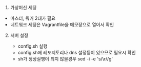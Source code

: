  1. 가상머신 세팅
   - 마스터, 워커 2대가 필요
   - 네트워크 세팅은 Vagrantfile을 메모장으로 열어서 확인
  
2. 서버 설정
   - config.sh 실행
   - config.sh에 레포지토리나 dns 설정등이 있으므로 필요시 확인
    * sh가 정상실행이 되지 않을경우
    sed -i -e 's/\r//g' <script file path> 실행

3. vim 에디터, 도커, 쿠버네티스 설치
   - install_pkg.sh를 실행하여 설치 및 데몬 실행
   - 사용하려는 쿠버네티스 버전에 호환되는 도커 버전을 사용해야 에러 없이 설치됨

4. 쿠버네티스 클러스터 초기화 / 마스터 노드 설정 / Pod 통신을 위한 calico 세팅
   - sudo rm /etc/containerd/config.toml 입력
   - systemctl restart containerd 입력
   - master_node.sh 파일 작성 후 master_node.sh 실행
   - master_node.sh = 쿠버네티스 클러스터 초기화 / 마스터 노드 설정 / calico 실행
   - calico = Pod간의 네트워크 동신을 위한 네트워크 플러그인

6. 위의 1~3번 과정을 워커노드로 사용할 가상머신에 진행

7. 쿠버네티스 클러스터 조인
   - work_nodes.sh를 실행하여 쿠버네티스 클러스터 조인
   - kubectl get nodes로 클러스터가 잘 구성되었는지 확인

8. 헬름 설치
   - 헬름(helm) = 쿠버네티스에서 애플리케이션을 배포하기 위해 사용되는 패키징 툴
   - 헬름을 이용해 쿠버네티스에 원하는 애플리케이션을 간단하게 설치할 수 있다
   - 컨테이너 배포 뿐 아니라 애플리케이션을 배포하기 위해 필요한 쿠버네티스 리소스를 모두 패키지 형태로 배포하는 역할
   - 마스터 노드로 helm-install.sh 이동
   - helm-install.sh 를 export DESIRED_VERSION=v3.2.1; 헬름 쉘스크립트 ex) ./helm-install.sh 명령어와 같이 실행하여 버전을 정하면서 헬름 설치

9. MetalLB 설치
   - 마스터 노드에서 작업 진행
   - MetalLB = 온프레미스 환경에서 로드밸런서를 사용할 수 있게 해줌
   - 헬름 차트 저장소에서 metallb 검색 후 차트 저장소의 주소 확인
   - helm repo add metallb https://metallb.github.io/metallb
   - helm install metallb metallb/metallb --namespace=metallb-system --create-namespace (추후 옵션이 가능한지 파악 필요)
   - kubectl get validatingwebhookconfigurations 기존 설정을 확인한다
   - kubectl delete validatingwebhookconfigurations  metallb-webhook-configuration 기존 설정을 지운다
   - kubectl get validatingwebhookconfigurations 삭제 확인 
   - kubectl apply -f metallb-config.yaml 을 실행하여 설정을 배포한다
   - kubectl describe ipaddresspool.metallb.io --namespace metallb-system 잘 배포되었는지 확인
  
   - ------------------------------ 낮은 버전에서 사용 ------------------------------------------
   - helm repo add edu https://iac-source.github.io/helm-charts를 입력하여 헬름 차트 저장소 추가
   - helm repo list 를 사용하여 목록 확인
   - helm repo update를 사용하여 최신 차트 정보를 동기화
   - helm install metallb edu/metallb --namespace=metallb-system --create-namespace --set controller.tag=v0.8.3 --set speaker.tag=v0.8.3 --set configmap.ipRange=192.168.1.11-192.168.1.29 를 사용하여 metallb 설치
   - ------------------------------ 낮은 버전에서 사용 ------------------------------------------
   - kubectl get pods -n metallb-system 명령어로 정상 배포되었는지 확인
 
10. DB 설치를 위한 PV, PVC 설정 (쿠버네티스 파드 위에 올린 DB 설정) - 다음 프로젝트때 쿠버네티스 오퍼레이터를 이용해서 DB 구성
   - PV = 클러스터가 관리하는 파일시스템을 저장하는 공간, 클러스터 내에 존재하는 볼륨
   - PVC = PV 자원의 사용방법을 정의한 요청서, PV에 접근하려면 PVC가 있어야 한다
   - db 폴더에서 db-pv.yaml 파일과 db-pvc.yaml 파일을 마스터 노드에 옮긴다
   - 쿠버네티스 클러스터에서 PV를 공유하기 위해 nfs 서버를 활성화해야 한다
   - db-pv.yaml 파일을 열어 pv로 사용할 디렉토리를 mkdir명령으로 만든다 ex)mkdir /nfs_folder - 해당 프로젝트는 nfs 폴더명을 기준으로 되어있음
   - echo '/파일경로 192.168.1.0/24(rw,sync,no_root_squash)' >> /etc/exports 명령어를 사용해 NFS서버로 받아들일 IP를 기록한다
   - systemctl enable --now nfs 를 입력하여 NFS 서버를 활성화 시킨다
   - kubectl apply -f db-pv.yaml 명령어와 kubectl apply -f db-pvc.yaml 명령어를 입력하여 PV, PVC를 생성한다
   - kubectl get pv 와 kubectl get pvc를 입력하여 PV, PVC가 정상 생성되었는지 확인한다
   - PV의 status 는 bound 상태여야 정상작동
   - db 폴더의 mysql-db.yaml 파일과 mysql-secret.yaml 파일을 마스터 노드로 옮긴다
   - kubectl apply -f mysql-secret.yaml 을 실행하여 DB의 password가 담긴 secret을 배포한다 (secret 값들은 base64 인코딩이 되어있어야 한다)
   - kubectl apply -f mysql-db.yaml을 실행하여 DB를 배포한다
   - kubectl get secret 과 kubectl get pods를 입력하여 정상 배포되었는지 확인한다
   - kubectl expose deploy mysql-db --port 3306 --type LoadBalancer을 입력하여 db를 로드밸런서 타입으로 노출시킨다
   - kubectl get service를 입력하여 정상적으로 service로 노출되었는지 확인한다

11. backend 배포
   - backend 폴더의 back.yaml 파일을 마스터 노드로 옮긴다 (DB 연결정보는 yaml에 명시했지만 추후 시크릿으로 처리 필요)
   - 도커 hub에서 이미지를 가져오기 위해 kubectl create secret docker-registry docker-login --docker-username=<도커ID> --docker-password=<도커PW> 를 사용해서 secret 값을 만든다
   - 명령어 중에 특수문자가 포함되어 있다면 작은 따옴표를 사용하여 이스케이프 처리를 해줘야 한다
   - kubectl apply -f back.yaml을 실행하여 배포한다
   - 정상적으로 배포되었는지 kubectl get pods 로 파드 목록 출력 후 kubectl logs 파드name 을 넣어 로그를 확인한다
   - kubectl expose deploy simple-board --port 8070 --type LoadBalancer을 입력하여 backend를 로드밸런서 타입으로 노출시킨다
   - (해당 명령어는 yaml에 service로도 기술 가능)

11. frontend 배포
   - kubectl get service를 입력하여 백엔드가 어느 ip로 노출되었는지 파악한다
   - externa-ip로 frontend api 요청 주소를 교체한다
   - front.yaml 파일을 마스터 노드로 옮긴다
   - kubectl apply -f front.yaml을 실행하여 배포한다
   - 정상적으로 배포되었는지 kubectl get pods 로 파드 목록 출력 혹은 kubectl describe deployment react-app으로도 가능
   - kubectl expose deploy react-app --port 80 --type LoadBalancer을 입력하여 frontend를 로드밸런서 타입으로 노출시킨다
   - kubectl get service 명령어를 입력하여 external-ip와 포트번호를 확인하고 웹브라우저에 입력하여 정상배포되었는지 확인한다

12. CI/CD를 위한 jenkins 설치
   - 젠킨스의 설정과 구성 파일들이 파드가 사라져도 유지되도록 PV, PVC를 위한 설정이 필요하다
   - jenkins 폴더 내의 nfs-exporter.sh 파일을 마스터 노드로 옮긴다
   - nfs-exporter.sh 쉘 스크립트를 jenkins 매개변수와 같이 실행하여 PV, PVC를 생성하고 nfs 서버를 재시작한다
   - ./nfs-exporter.sh jenkins (nfs 폴더 기준으로 작성되어 있어 경로를 바꾸고 싶다면 sh 수정)
   - 젠킨스 컨트롤러에서 기본적으로 사용하는 유저ID와 그룹ID는 1000번이다 따라서 nfs 폴더에 권한을 부여해야한다
   - 해당 프로젝트 기준 chown 1000:1000 /nfs/jenkins 를 입력하여 소유자를 변경한다
   - ls -n /nfs 를 입력하여 반영이 되었는지 확인한다
   - jenkins 폴더에서 jenkins-volume.yaml 파일을 마스터 노드로 옮긴다
   - kubectl apply -f jenkins-volume.yaml를 실행하여 젠킨스용 PV, PVC를 생성한다
   - kubectl get pv 와 kubectl get pvc를 입력하여 정상적으로 생성되고 바운드가 되었는지 확인한다
   - jenkins 폴더 내의 jenkins-install.sh 파일을 마스터 노드로 옮긴다
   - sh 내부에 jenkins config 파일 정보와 설치 노드 정보가 있다 (해당 정보는 해당 프로젝트 및 공부한 책의 저자의 github에 연결되어 있으므로 필요시 수정)
   - jenkins-install.sh를 실행하여 젠키스를 설치한다
   - kubectl get deployment를 입력하여 정상 배포되었는지 확인한다
   - kubectl get serivce를 입력하여 젠킨스가 정상적으로 외부랑 통신할 수 있는 상태인지 확인한다
   - kubectl get serivce를 입력하였을때 jenkins의 external-ip와 port를 확인하고 해당 주소를 브라우저에 입력하여 젠킨스에 접속한다
   - 젠킨스의 ID, PW는 admin/admin으로 설정되어있으므로 로그인하여 정상 구동되는지 확인한다
   - 젠킨스 플러그인 업데이트를 위해 메뉴에서 젠킨스 관리 > 플러그인 관리 메뉴로 이동한다
   - 업데이트된 플러그인 목록에서 최하단의 Compatible를 클릭한다
   - 지금 다운로드하고 재시작 후 설치하기 버튼을 눌러서 플러그인을 업데이트 한다
   - 다운로드 화면에서 설치가 끝나고 실행중인 작업이 없으면 Jenkins 재시작. 을 체크한다
   - 젠킨스 관리 > 노드 관리 화면으로 들어간다
   - 왼쪽 메뉴에서 Configure Clouds로 들어서 Pod Templates 버튼을 누른다
   - 펼쳐진 포드 템플릿에서 Pod Template details 버튼을 누른다
   - 중간 환경변수에서 JENKINS_URL을 kubectl get service 시 나왔던 external-ip로 변경한다
   - Container Template 항목에서 고급... 버튼을 누른다
   - 에이전트용 파드 자원 부족시 클러스터 망가질 위험이 있음!!!
   - 하단에 Apply 후에 Save를 눌러 변경된 설정을 저장한다
   - kubectl get serviceaccounts로 jenkins 서비스 어카운트가 존재하는지 확인한다
   - 젠킨스의 파드에서 쿠버네티스 API 서버와의 통신을 위해 admin 권한을 부여한다
   - kubectl create clusterrolebinding jenkins-cluster-admin --clusterrole=cluster-amdin --serviceaccount=default:jenkins
   - kubectl get clusterrolebindings jenkins-cluster-admin -o yaml 을 입력하여 롤 바인딩이 정상적으로 진행됬는지 확인한다
     
13. jenkins로 CI/CD 구현 (작성중)
   - 젠킨스에 로그인하여 접속한다
   - 젠킨스 관리 > 플러그인 관리 > 설치 가능 으로이동한다
   - Kubernetes Continuous Deploy 플러그인을 검색하여 체크하고 지금 다운로드하고 재시작후 설치하기를 누른다
   - 넘어가는 화면에서 설치가 끝나고 재시작을 체크한다
   - 프론트 엔드 배포를 위해 NodeJS 플러그인을 설치해야 한다
   - ----------------------------- 젠킨스 버전 문제로 다른 방법 사용 ----------------------------------
   - Jenkins 관리 -> 플러그인 관리 -> 설치 가능 탭 -> NodeJs 검색 후 설치
   - Jenkins 관리 -> 플러그인 관리 -> 지금확인 버튼 클릭
   - Version에 NodeJS 15.6.0을 작성한다
   - - ----------------------------- 젠킨스 버전 문제로 다른 방법 사용 ----------------------------------
   - Jenkins 관리 -> Global Tool Configuration 메뉴로 이동한다
   - 하단에 NodeJS -> Add NodeJS 버튼을 누른다
   - Add Installer 에서 Extract *.zip... 을 누른다
   - Download URL for binary archive 항목에 https://nodejs.org/dist/v17.4.0/node-v17.4.0-linux-x64.tar.gz를 입력
   - Subdirectory of extracted archive 항목에 node-v17.4.0-linux-x64를 입력
   - Name 탭에 이름을 작성한다 ex)nodejs-15.6.0
   - 하단에 apply save 버튼을 누른다
   - 지속적 배포 플러그인은 자격 증명 정보를 따로 관리하여 등록해야 한다
   - 젠킨스 관리 > Manage Credentials로 이동한다
   - global 버튼을 누른다
   - 쿠버 설정파일이 있는 마스터 노드에 접속권한이 필요하므로 왼쪽 메뉴에서 Add Credentials를 눌러 추가한다
   - Username에 마스터 노드 리눅스 접속 계정 id를 기입한다
   - Password에 마스터 노드 리눅스 접속 계정 pw를 기입한다
   - ID에 자격 증명을 사용할때 식별할 값을 넣는다 ex)m-k8s-ssh
   - 하단에 OK 버튼을 눌러 저장한다
   - 다시 Add Credentials버튼을 눌러 쿠버설정 파일에 대한 자격 증명을 추가한다
   - kind 항목을 Kubernetes configuration (kubeconfig) 항목으로 바꾼다
   - ID에 자격 증명을 사용할때 식별할 값을 넣는다 ex)kubeconfig
   - Kubeconfig 항목에서 From a file on the Kubernetes master node를 체크한다
   - Server 항목에 마스터 노드가 존재하는 컴퓨터의 ip를 입력한다
   - SSH Credentials에는 아까 설정한 ssh 접근정보를 넣는다 ex)m-k8s-ssh
   - 하단에 OK 버튼을 눌러 저장한다
   - 젠킨스 메인화면으로 돌아와 새로운 Item 메뉴를 클릭한다
   - Enter an item name에 Item 식별값을 입력한다 ex)simple-board
   - Pipline 항목을 클릭하고 ok를 누른다
   - 상위 메뉴의 Build Triggers를 클릭한다
   - Poll SCM 체크박스를 클릭하고 크론식으로 원격 저장소의 코드가 변경되었는지 체크하는 시간을 넣는다 ex) */10 * * * *
   - 상위 메뉴의 Pipline을 클릭한다
   - Definition 에서 Pipline script from SCM을 선택한다
   - SCM은 git으로 선택한다
   - Repository URL은 git 소스코드가 있는 저장소의 주소를 입력한다
   - Branches to build 항목은 체크할 브렌치를 넣는다 ex) */main
   - apply버튼을 누르고 저장버튼을 눌러 item을 저장한다 (Jnekinsfile 필요)
   - 서버 컴퓨터에 git config --global user.name "사용자 이름", git config --global user.email "사용자 이메일" 명령어를 입력한다
   - git config --global credential.helper "store --file ~/.git-cred"을 입력하여 계정정보를 저장한다
   - 깃 토큰을 발급하여 password를 입력한다
   - Jenkins 관리 -> Manage Credentials -> global -> Add Credentials를 누른다
   - UserName에 도커허브 계정을 넣는다
   - Password에 도커허브 토큰을 넣는다
   - id에 자격증명을 식별할 수 있는 값을 넣는다
   
14. Slack hook을 이용한 배포 알림
   - 슬랙에 회원가입 후 설치를 진행한다
   - 왼쪽 메뉴 하단에 앱 메뉴에서 앱 추가 버튼을 누른다
   - Jenkins CI 앱을 추가한다
   - Jenkins CI 앱을 클릭하고 구성 버튼을 누른다
   - 출력되는 웹페이지에서 Slack에 추가 버튼을 누른다
   - 하단의 새 채널 생성 버튼을 눌러 채널을 생성한다
   - 셀렉트 박스의 화살표를 눌러(정확하게 눌러야함) 추가한 채널을 선택한다
   - Jenkins CI 통합 앱 추가 버튼을 누른다
   - 다음 페이지에서 토큰값을 복사해서 저장한 뒤 설정 저장 버튼을 누른다
   - 슬랙 프로그램에서 왼쪽메뉴 최상단의 워크스페이스 화살표 버튼을 눌러 도메인 주소를 확인하고 저장한다
   - 젠킨스 홈 -> 젠킨스 관리 -> Managed Credentials -> (global)로 이동한다
   - Add Credentials 버튼을 누른다
   - Kind = Secret text, Secret = 슬랙 토큰, ID = slack-key로 입력하고 등록한다
   - 젠킨스 홈 -> 젠킨스 관리 -> 플러그인 관리 -> 설치 가능 탭으로 이동한다
   - Slack Notification을 검색하여 지금 다운로드하고 재시작 후 설치하기 버튼을 누른다
   - 다음 화면에서 설치가 끝나고 실행 중인 작업이 없으면 Jenkins 재시작 체크박스를 체크한다
   - 젠킨스 홈 -> 젠킨스 관리 -> 시스템 설정으로 이동한다
   - 스크롤 최하단에 Slack 항목에 Workspace = 도메인, Credential = 방금 설정한 slack-key, Default channel/member id = 젠킨스 메세지를 받으려고 생성한 채널 명을 입력한다
   - apply 후 save를 눌러 저장한다
   - Jenkinsfile에 slack 관련 stage를 주석 해제하고 깃에 업로드 한다
   - 빌드를 진행시키고 알림이 오는지 확인한다
   - 배포 변경사항 자동 비교를 위한 플러그인 설치
   - 젠킨스 홈 -> 젠킨스 관리 -> 플러그인 관리 -> 설치 가능 탭으로 이동한다
   - Last Changes를 검색하여 설치한다
   - Jenkinsfile에 diff stage를 주석 해제하고 빌드한다
   - slack에 메세지가 잘 오는지 확인한다
     
15. 그라파나, 프로메테우스 설치
   - 프로메테우스 = 수집 대상이 공개하는 메트릭 데이터를 모아 시계열 데이터베이스에 저장
   - prometheus폴더에 prometheus-server-preconfig.sh 파일과 prometheus-server-volume.yaml 파일을 마스터 노드의 같은 폴더에 옮긴다
   - prometheus-server-preconfig.sh를 실행하여 프로메테우스의 데이터를 저장할 볼륨을 설정하고 권한을 준다
   - kubectl get pv, kubectl get pvc를 실행하여 정삭적으로 작동하였는지 확인한다
   ---------------------------------- kubernetes 버전 변경으로 인해 학습용 helm template 미지원 -------------------
   - prometheus-install.sh 파일을 마스터 노드로 옮기고 실행시켜 설치한다
   ---------------------------------- kubernetes 버전 변경으로 인해 학습용 helm template 미지원 -------------------
   - helm repo add prometheus-community https://prometheus-community.github.io/helm-charts를 입력하여 저장소를 추가한다
   - helm repo update를 입력하여 저장소를 최신화 시킨다
   - helm pull prometheus-community/prometheus를 입력하여 프로메테우스 환경구성을 할 수 있는 파일을 다운받는다
   - tar xvfz <프로메테우스 압축파일 명>을 입력하여 압축을 해제한다
   - 압축을 해제한 파일 중 values.yaml파일을 수정한다
   - existingClaim 항목의 값을 방금 만든 pvc값으로 바꾼다
   - type 항목의 값을 metallb로부터 외부 IP를 할당받아 웹 ui로 확인할 수 있도록 LoadBalancer로 설정한다
   - extraFlags 항목중에 storage.tsdb.no-lockfile 항목의 주석을 해제한다 (해당 설정이 없으면 설정 변경작업 실패)
   - securityContext 항목의 runAsGroup,runAsUser,fsgroup 1000번으로 바꾼다 (nfs서버 유저가 1000번이기 때문)
   - tolerations의 []를 지우고
   - - key: "node-role.kubernetes.io/control-plane"
      operator: "Exists"
      effect: "NoSchedule"
   - 를 입력한다
   - pushgateway와 alertmanager항목의 enable을 false로 변경하여 비활성화 시킨다
   - values.yaml 파일 경로에서 helm install prometheus prometheus-community/prometheus -f values.yaml 명령어를 입력하여 프로메테우스를 설치한다
   - kubectl get service prometheus-server를 입력하여 service가 정상 작동하는지 확인하고 external-ip를 브라우저에 입력하여 정상 작동하는지 확인한다
   - grafana폴더에 grafana-preconfig.sh 파일과 grafana-volume.yaml 파일을 마스터 노드로 옮긴다
   - grafana-preconfig.sh를 실행하여 프로메테우스의 데이터를 저장할 볼륨을 설정하고 권한을 준다
   - grafana폴더에 grafana-install.sh 파일을 마스터 노드로 옮긴다
   ---------------------------------- kubernetes 버전 변경으로 인해 학습용 helm template 미지원 -------------------
   - ./grafana-install.sh를 실행하여 헬름으로 그라파나를 설치한다
   ---------------------------------- kubernetes 버전 변경으로 인해 학습용 helm template 미지원 -------------------
   - helm repo add grafana https://grafana.github.io/helm-charts를 입력하여 저장소를 추가한다
   - helm repo update를 입력하여 저장소를 최신화 시킨다
   - git clone https://github.com/grafana/helm-charts.git을 입력하여 그라파나 헬름 차트를 다운받는다
   - helm-chart -> charts -> grafana 경로에 있는 values.yaml을 수정한다
   - persistence에서 enabled를 true로 설정한다
   - accessModes와 size 항목은 주석처리한다
   - existingClaim항목은 주석을 해제하고 방금 만든 pvc 명을 기입한다
   - service 하위의 type 값 ClusterIP를 지우고 LoadBalancer를 넣는다
   - securityContext 하위의 runAsUser, runAsGroup, fsGroup를 1000번으로 바꾼다
   - adminPassword부분의 주석을 해제하고 비밀번호를 admin으로 설정한다
   - helm install grafana grafana/grafana -f values.yaml을 입력하여 그라파나를 설치한다
   - kubectl get service를 입력하여 노출된 IP를 확인하고 접속하여 정상 배포되었는지 확인한다
16. 그라파나, 프로메테우스 연동
   - 그라파나에 접속하여 로그인한다
   - 왼쪽 menu에 Connections로 들어가 Data sources 탭을 클릭한다
   - Prometheus를 클릭한다
   - name에 Prometheus를 입력하고 Default 항목을 체크한다
   - 
17. 서버 모니터링 경고 Slack 알림
